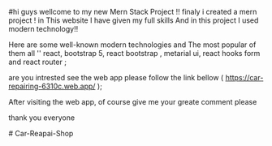 

#hi guys wellcome to my new Mern Stack Project !!
finaly i created a mern project ! in This website I have given my full skills
And in this project I used modern technology!!

Here are some well-known modern technologies and  The most popular of them all '' react, bootstrap 5, react bootstrap , metarial ui, react hooks form and react router ;

are you intrested see the web app please follow the link bellow ( https://car-repairing-6310c.web.app/  );

After visiting the web app, of course give me your greate comment please

thank you everyone



#   C a r - R e a p a i - S h o p  
 